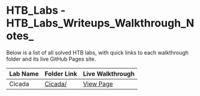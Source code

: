 # HTB_Labs - HTB_Labs_Writeups_Walkthrough_Notes_

Below is a list of all solved HTB labs, with quick links to each walkthrough folder and its live GitHub Pages site.

| Lab Name | Folder Link | Live Walkthrough |
|----------|-------------|------------------|
| Cicada   | [Cicada/](./Cicada_Walkthrough_and_Notes/) | [View Page](https://subhash00.github.io/HTB_Labs/Cicada_Walkthrough_and_Notes/) |


